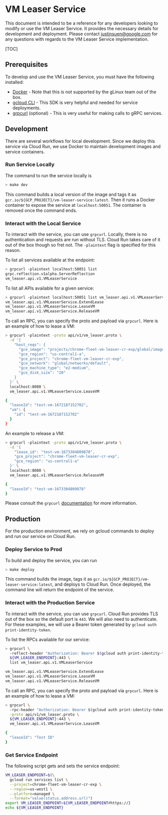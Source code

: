 # VM Leaser Service

This document is intended to be a reference for any developers looking to modify or use the VM Leaser Service. It provides the necessary details for development and deployment. Please contact justinsuen@google.com for any questions with regards to the VM Leaser Service implementation.

[TOC]

## Prerequisites

To develop and use the VM Leaser Service, you must have the following installed:
* [Docker](https://g3doc.corp.google.com/cloud/containers/g3doc/glinux-docker/install.md?cl=head) - Note that this is not supported by the gLinux team out of the box.
* [gcloud CLI](https://g3doc.corp.google.com/cloud/sdk/g3doc/index.md?cl=head#installing-and-using-the-cloud-sdk) - This SDK is very helpful and needed for service deployments.
* [grpcurl](https://github.com/fullstorydev/grpcurl) (optional) - This is very useful for making calls to gRPC services.

## Development

There are several workflows for local development. Since we deploy this service via Cloud Run, we use Docker to maintain development images and service containers.

### Run Service Locally

The command to run the service locally is

```bash
> make dev
```

This command builds a local version of the image and tags it as `gcr.io/${GCP_PROJECT}/vm-leaser-service:latest`. Then it runs a Docker container to expose the service at `localhost:50051`. The container is removed once the command ends.

### Interact with the Local Service

To interact with the service, you can use `grpcurl`. Locally, there is no authentication and requests are run without TLS. Cloud Run takes care of it out of the box though so fret not. The `-plaintext` flag is specified for this reason.

To list all services available at the endpoint:
```bash
> grpcurl -plaintext localhost:50051 list
grpc.reflection.v1alpha.ServerReflection
vm_leaser.api.v1.VMLeaserService
```

To list all APIs available for a given service:
```bash
> grpcurl -plaintext localhost:50051 list vm_leaser.api.v1.VMLeaserService
vm_leaser.api.v1.VMLeaserService.ExtendLease
vm_leaser.api.v1.VMLeaserService.LeaseVM
vm_leaser.api.v1.VMLeaserService.ReleaseVM
```

To call an RPC, you can specify the proto and payload via `grpcurl`. Here is an example of how to lease a VM:
```bash
> grpcurl -plaintext -proto api/v1/vm_leaser.proto \
  -d '{
    "host_reqs": {
      "gce_image": "projects/chrome-fleet-vm-leaser-cr-exp/global/images/betty-arc-r-release",
      "gce_region": "us-central1-a",
      "gce_project": "chrome-fleet-vm-leaser-cr-exp",
      "gce_network": "global/networks/default",
      "gce_machine_type": "e2-medium",
      "gce_disk_size": "20"
    }
  }' \
  localhost:8080 \
  vm_leaser.api.v1.VMLeaserService.LeaseVM

{
  "leaseId": "test-vm-1672187152702",
  "vm": {
    "id": "test-vm-1672187152702"
  }
}
```

An example to release a VM:
```bash
> grpcurl -plaintext -proto api/v1/vm_leaser.proto \
  -d '{
    "lease_id": "test-vm-1673304809878",
    "gce_project": "chrome-fleet-vm-leaser-cr-exp",
    "gce_region": "us-central1-a"
  }' \
  localhost:8080 \
  vm_leaser.api.v1.VMLeaserService.ReleaseVM

{
  "leaseId": "test-vm-1673304809878"
}
```

Please consult the `grpcurl` [documentation](https://github.com/fullstorydev/grpcurl) for more information.

## Production

For the production environment, we rely on gcloud commands to deploy and run our service on Cloud Run.

### Deploy Service to Prod

To build and deploy the service, you can run

```bash
> make deploy
```

This command builds the image, tags it as `gcr.io/${GCP_PROJECT}/vm-leaser-service:latest`, and deploys to Cloud Run. Once deployed, the command line will return the endpoint of the service.

### Interact with the Production Service

To interact with the service, you can use `grpcurl`. Cloud Run provides TLS out of the box so the default port is `443`. We will also need to authenticate. For these examples, we will use a Bearer token generated by `gcloud auth print-identity-token`.

To list the RPCs available for our service:
```bash
> grpcurl \
  -reflect-header "Authorization: Bearer $(gcloud auth print-identity-token)" \
  ${VM_LEASER_ENDPOINT}:443 \
  list vm_leaser.api.v1.VMLeaserService

vm_leaser.api.v1.VMLeaserService.ExtendLease
vm_leaser.api.v1.VMLeaserService.LeaseVM
vm_leaser.api.v1.VMLeaserService.ReleaseVM
```

To call an RPC, you can specify the proto and payload via `grpcurl`. Here is an example of how to lease a VM:
```bash
> grpcurl \
  -rpc-header "Authorization: Bearer $(gcloud auth print-identity-token)" \
  -proto api/v1/vm_leaser.proto \
  ${VM_LEASER_ENDPOINT}:443 \
  vm_leaser.api.v1.VMLeaserService.LeaseVM

{
  "leaseId": "Test ID"
}
```

### Get Service Endpoint

The following script gets and sets the service endpoint:
```bash
VM_LEASER_ENDPOINT=$(\
  gcloud run services list \
  --project=chrome-fleet-vm-leaser-cr-exp \
  --region=us-west1 \
  --platform=managed \
  --format="value(status.address.url)")
export VM_LEASER_ENDPOINT=${VM_LEASER_ENDPOINT#https://}
echo ${VM_LEASER_ENDPOINT}
```
